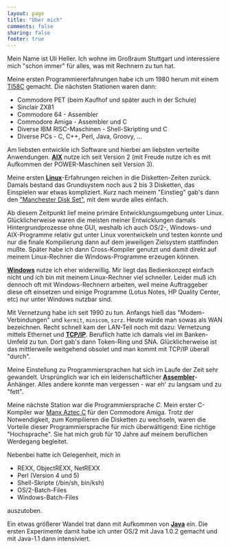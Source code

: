 ```yaml
---
layout: page
title: "Über mich"
comments: false
sharing: false
footer: true
---
```


Mein Name ist Uli Heller. Ich wohne im Großraum Stuttgart
und interessiere mich "schon immer" für alles, was mit Rechnern
zu tun hat.

Meine ersten Programmiererfahrungen habe ich um 1980 herum mit
einem [TI58C](http://en.wikipedia.org/wiki/TI-59_/_TI-58) gemacht.
Die nächsten Stationen waren dann:

* Commodore PET (beim Kaufhof und später auch in der Schule)
* Sinclair ZX81
* Commodore 64 - Assembler
* Commodore Amiga - Assembler und C
* Diverse IBM RISC-Maschinen - Shell-Skripting und C
* Diverse PCs - C, C++, Perl, Java, Groovy, ...

Am liebsten entwickle ich Software und hierbei am liebsten verteilte
Anwendungen. [**AIX**](http://de.wikipedia.org/wiki/AIX) nutze ich seit Version 2 (mit Freude nutze ich es
mit Aufkommen der POWER-Maschinen seit Version 3). 

Meine ersten [**Linux**](http://de.wikipedia.org/wiki/Linux)-Erfahrungen reichen in die Disketten-Zeiten zurück.
Damals bestand das Grundsystem noch aus 2 bis 3 Disketten,
das Einspielen war etwas kompliziert. Kurz nach
meinem "Einstieg" gab's dann den ["Manchester Disk Set"](http://en.wikipedia.org/wiki/MCC_Interim_Linux), mit
dem wurde alles einfach.

Ab diesem Zeitpunkt lief meine primäre Entwicklungsumgebung unter
Linux. Glücklicherweise waren die meisten meiner Entwicklungen damals
Hintergrundprozesse ohne GUI, weshalb ich auch OS/2-, Windows- und
AIX-Programme relativ gut unter Linux vorentwickeln und testen konnte
und nur die finale Kompilierung dann auf dem jeweiligen Zielsystem
stattfinden mußte. Später habe ich dann Cross-Kompiler genutzt und damit
direkt auf meinem Linux-Rechner die Windows-Programme
erzeugen können.

[**Windows**](http://de.wikipedia.org/wiki/Windows) nutze ich eher widerwillig. Mir liegt das Bedienkonzept einfach
nicht und ich bin mit meinem Linux-Rechner viel schneller. Leider
muß ich dennoch oft mit Windows-Rechnern arbeiten, weil meine
Auftraggeber diese oft einsetzen und einige Programme (Lotus Notes,
HP Quality Center, etc) nur unter Windows nutzbar sind.

Mit Vernetzung habe ich seit 1990 zu tun. Anfangs hieß das "Modem-Verbindungen"
und `kermit`, `minicom`, `szrz`. Heute würde man sowas als WAN bezeichnen.
Recht schnell kam der LAN-Teil noch mit dazu: Vernetzung mittels Ethernet
und [**TCP/IP**](http://de.wikipedia.org/wiki/Transmission_Control_Protocol/Internet_Protocol). Beruflich hatte ich damals viel im Banken-Umfeld zu tun. Dort
gab's dann Token-Ring und SNA. Glücklicherweise ist das mittlerweile
weitgehend obsolet und man kommt mit TCP/IP überall "durch".

Meine Einstellung zu Programmiersprachen hat sich im Laufe der Zeit
sehr gewandelt. Ursprünglich war ich ein leidenschaftlicher 
[**Assembler**](http://de.wikipedia.org/wiki/Assemblersprache)-Anhänger. Alles andere konnte man vergessen - war eh' zu
langsam und zu "fett".

Meine nächste Station war die Programmiersprache *C*. Mein erster C-Kompiler
war [Manx Aztec C](http://en.wikipedia.org/wiki/Aztec_C) für den
Commodore Amiga. Trotz der Notwendigkeit, zum Kompilieren die Disketten
zu wechseln, waren die Vorteile dieser Programmiersprache für mich
überwältigend: Eine richtige "Hochsprache". Sie hat mich grob für 10 Jahre
auf meinem beruflichen Werdegang begleitet.

Nebenbei hatte ich Gelegenheit, mich in

* REXX, ObjectREXX, NetREXX
* Perl (Version 4 und 5)
* Shell-Skripte (/bin/sh, bin/ksh)
* OS/2-Batch-Files
* Windows-Batch-Files

auszutoben.

Ein etwas größerer Wandel trat dann mit Aufkommen von
[**Java**](http://de.wikipedia.org/wiki/Java-Technologie) ein.
Die ersten Experimente damit habe ich unter OS/2 mit Java 1.0.2
gemacht und mit Java-1.1 dann intensiviert.

<!--

 Die ersten erwähnenswerten Schritte in dieser Richtung habe
ich während meines Studiums Ende der Achtziger Jahre
als Hiwi bei der Fraunhofer Gesellschaft
unternommen. Dort ging's um "Vorranggraph-Optimierung" und um ein
Produktionsplanungssystem. Erste Prototypen habe ich mit

* OracleForms
* AutoCAD/AutoLISP

unter DOS erstellt - Windows gab's damals noch nicht. Die zweite Generation
der Anwendung habe ich in C implementiert. Dabei kam u.a. auch 
"Embedded SQL" zum Einsatz, die Nachahmung des OracleForms-Front-Ends wurde
mit Curses umgesetzt.



 Für die Entwicklung verwende ich seit ein paar Jahren generell



Dies ist die private Web-Seite von

  Uli Heller</br>
  Kirchtalstr. 3</br>
  70806 Kornwestheim</br>

  EMail: uli.heller - at - daemons-point.com

Die Inhalte dieser Web-Seite sind allenfalls lose mit meinen beruflichen
Tätigkeiten verknüpft. Soweit nicht anders vermerkt sind die Texte und Bilder
unter Creative Commons BY-NC-SA lizenziert. Die nichtkommerzielle
Weiterverbreitung und Weiterbearbeitung ist gestattet wenn der Urheber
genannt wird.
-->